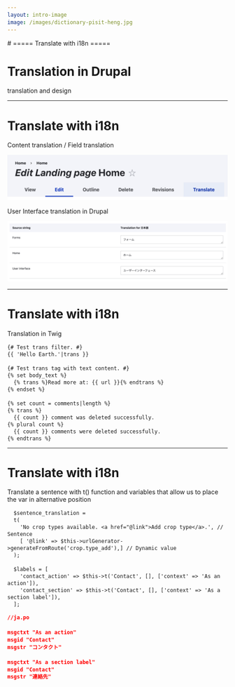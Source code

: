 ```yaml
---
layout: intro-image
image: /images/dictionary-pisit-heng.jpg
---
```


<div class="hidden">
# ===== Translate with i18n =====
</div>

<div class="absolute bottom-10">
  <span class="font-700">

  </span>
</div>

<div class="absolute top-10">
  <h1>Translation in Drupal</h1>
  <p>translation and design</p>
</div>

<!--
background image: Photo by Pisit Heng on Unsplash
https://unsplash.com/photos/FQvadXmA524
-->

<!--
-->

---

# Translate with i18n

Content translation / Field translation

<img class="w-2/3" src="/images/2022-08-22-23-02-48.png" />

User Interface translation in Drupal
<!-- Configuration -->

![](/images/2022-08-22-22-58-40.png)

---

# Translate with i18n

Translation in Twig

```twig
{# Test trans filter. #}
{{ 'Hello Earth.'|trans }}

{# Test trans tag with text content. #}
{% set body_text %}
  {% trans %}Read more at: {{ url }}{% endtrans %}
{% endset %}

{% set count = comments|length %}
{% trans %}
  {{ count }} comment was deleted successfully.
{% plural count %}
  {{ count }} comments were deleted successfully.
{% endtrans %}
```

---

# Translate with i18n

Translate a sentence with t() function and variables that allow us to place the var in alternative position

```php{all|2-5|7-10}
  $sentence_translation = 
  t(
    'No crop types available. <a href="@link">Add crop type</a>.', // Sentence
    [ '@link' => $this->urlGenerator->generateFromRoute('crop.type_add'),] // Dynamic value
  );

  $labels = [
    'contact_action' => $this->t('Contact', [], ['context' => 'As an action']),
    'contact_section' => $this->t('Contact', [], ['context' => 'As a section label']),
  ];
```


```json
//ja.po

msgctxt "As an action"
msgid "Contact"
msgstr "コンタクト"

msgctxt "As a section label"
msgid "Contact"
msgstr "連絡先"
```



<!-- We know how do we make multi-lang web site on Drupal -->
